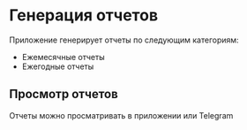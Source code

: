 # Генерация отчетов

Приложение генерирует отчеты по следующим категориям:
- Ежемесячные отчеты
- Ежегодные отчеты

## Просмотр отчетов
Отчеты можно просматривать в приложении или Telegram

